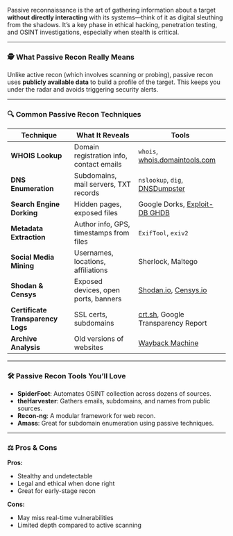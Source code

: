 Passive reconnaissance is the art of gathering information about a target **without directly interacting** with its systems—think of it as digital sleuthing from the shadows. It’s a key phase in ethical hacking, penetration testing, and OSINT investigations, especially when stealth is critical.

---

### 🕵️ What Passive Recon Really Means
Unlike active recon (which involves scanning or probing), passive recon uses **publicly available data** to build a profile of the target. This keeps you under the radar and avoids triggering security alerts.

---

### 🔍 Common Passive Recon Techniques

| Technique | What It Reveals | Tools |
|----------|------------------|-------|
| **WHOIS Lookup** | Domain registration info, contact emails | `whois`, [whois.domaintools.com](https://whois.domaintools.com) |
| **DNS Enumeration** | Subdomains, mail servers, TXT records | `nslookup`, `dig`, [DNSDumpster](https://dnsdumpster.com) |
| **Search Engine Dorking** | Hidden pages, exposed files | Google Dorks, [Exploit-DB GHDB](https://www.exploit-db.com/google-hacking-database) |
| **Metadata Extraction** | Author info, GPS, timestamps from files | `ExifTool`, `exiv2` |
| **Social Media Mining** | Usernames, locations, affiliations | Sherlock, Maltego |
| **Shodan & Censys** | Exposed devices, open ports, banners | [Shodan.io](https://www.shodan.io), [Censys.io](https://censys.io) |
| **Certificate Transparency Logs** | SSL certs, subdomains | [crt.sh](https://crt.sh), Google Transparency Report |
| **Archive Analysis** | Old versions of websites | [Wayback Machine](https://archive.org) |

---

### 🛠️ Passive Recon Tools You’ll Love
- **SpiderFoot**: Automates OSINT collection across dozens of sources.
- **theHarvester**: Gathers emails, subdomains, and names from public sources.
- **Recon-ng**: A modular framework for web recon.
- **Amass**: Great for subdomain enumeration using passive techniques.

---

### ⚖️ Pros & Cons

**Pros:**
- Stealthy and undetectable
- Legal and ethical when done right
- Great for early-stage recon

**Cons:**
- May miss real-time vulnerabilities
- Limited depth compared to active scanning